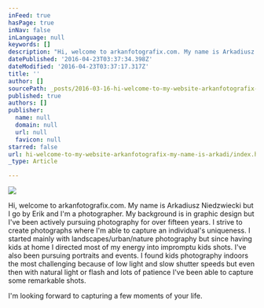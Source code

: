 ```yaml
---
inFeed: true
hasPage: true
inNav: false
inLanguage: null
keywords: []
description: "Hi, welcome to arkanfotografix.com. My name is Arkadiusz Niedzwiecki but I go by Erik and I'm a photographer. My background is in graphic design but I've been actively pursuing photography for over fifteen years. I strive to create photographs where I'm able to capture an individual's uniqueness. I started mainly with landscapes/urban/nature photography but since having kids at home I directed most of my energy into impromptu kids shots. I've also been pursuing portraits and events. I found kids photography indoors the most challenging because of low light and slow shutter speeds but even then with natural light or flash and lots of patience I've been able to capture some remarkable shots. "
datePublished: '2016-04-23T03:37:34.398Z'
dateModified: '2016-04-23T03:37:17.317Z'
title: ''
author: []
sourcePath: _posts/2016-03-16-hi-welcome-to-my-website-arkanfotografix-my-name-is-arkadi.md
published: true
authors: []
publisher:
  name: null
  domain: null
  url: null
  favicon: null
starred: false
url: hi-welcome-to-my-website-arkanfotografix-my-name-is-arkadi/index.html
_type: Article

---
```

![](https://the-grid-user-content.s3-us-west-2.amazonaws.com/9ab2b919-5b4b-4174-8112-5d8ca539c433.jpg)

Hi, welcome to arkanfotografix.com. My name is Arkadiusz Niedzwiecki but I go by Erik and I'm a photographer. My background is in graphic design but I've been actively pursuing photography for over fifteen years. I strive to create photographs where I'm able to capture an individual's uniqueness. I started mainly with landscapes/urban/nature photography but since having kids at home I directed most of my energy into impromptu kids shots. I've also been pursuing portraits and events. I found kids photography indoors the most challenging because of low light and slow shutter speeds but even then with natural light or flash and lots of patience I've been able to capture some remarkable shots. 

I'm looking forward to capturing a few moments of your life.